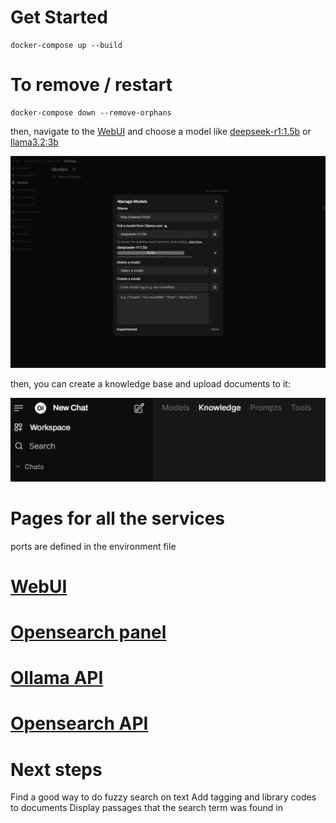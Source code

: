 # Get Started 

    docker-compose up --build 
    
# To remove / restart

    docker-compose down --remove-orphans

then, navigate to the [WebUI](http://localhost:3000/) and choose a model like [deepseek-r1:1.5b](https://ollama.com/library/deepseek-r1) or [llama3.2:3b](https://ollama.com/library/llama3.2:3b)

![img](./image.png)

then, you can create a knowledge base and upload documents to it:

![img](./image2.png)

# Pages for all the services

ports are defined in the environment file
    
# [WebUI](http://localhost:3000/)
    
# [Opensearch panel](http://localhost:5601/)

# [Ollama API](http://localhost:11434/)
        
# [Opensearch API](http://localhost:9200/)
    
# Next steps 

Find a good way to do fuzzy search on text 
Add tagging and library codes to documents 
Display passages that the search term was found in
